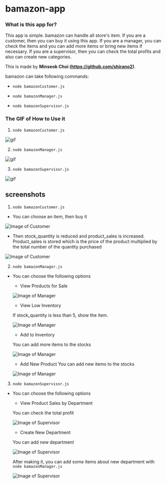 # bamazon-app


### What is this app for?

This app is simple. bamazon can handle all store's item. If you are a customer, then you can buy it using this app. If you are a manager, you can check the items and you can add more items or bring new items if necessary. If you are a supervisor, then you can check the total profits and also can create new categories. 

This is made by **Minseok Choi (https://github.com/shirano2)**.

bamazon can take following commands:

  * `node bamazonCustomer.js`

  * `node bamazonManager.js`

  * `node bamazonSupervisor.js`






### The GIF of How to Use it

1. `node bamazonCustomer.js`

![gif](https://shirano2.github.io/bamazon-app/images/customer.gif)


2. `node bamazonManager.js`

![gif](https://shirano2.github.io/bamazon-app/images/manager.gif)


3. `node bamazonSupervisor.js`

![gif](https://shirano2.github.io/bamazon-app/images/supervisor.gif)



## screenshots

1. `node bamazonCustomer.js`
* You can choose an item, then buy it

![Image of Customer](https://shirano2.github.io/bamazon-app/images/customer1.jpg)

* Then stock_quantity is reduced and product_sales is increased. Product_sales is stored which is the price of the product multiplied by the total number of the quantity purchased

![Image of Customer](https://shirano2.github.io/bamazon-app/images/customer2.jpg)



2. `node bamazonManager.js`
*  You can choose the following options

    * View Products for Sale

    ![Image of Manager](https://shirano2.github.io/bamazon-app/images/manager1.jpg)

    * View Low Inventory

    If stock_quantity is less than 5, show the item.
    
    ![Image of Manager](https://shirano2.github.io/bamazon-app/images/manager2.jpg)

    * Add to Inventory

    You can add more items to the stocks

    ![Image of Manager](https://shirano2.github.io/bamazon-app/images/manager3.jpg)

    * Add New Product
    You can add new items to the stocks

    ![Image of Manager](https://shirano2.github.io/bamazon-app/images/manager4.jpg)



3. `node bamazonSupervisor.js`
*  You can choose the following options

    * View Product Sales by Department

    You can check the total profit

    ![Image of Supervisor](https://shirano2.github.io/bamazon-app/images/supervisor1.jpg)

    * Create New Department

    You can add new department

    ![Image of Supervisor](https://shirano2.github.io/bamazon-app/images/supervisor2.jpg)

    After making it, you can add some items about new department with `node bamazonManager.js`
    
    ![Image of Supervisor](https://shirano2.github.io/bamazon-app/images/supervisor3.jpg)
